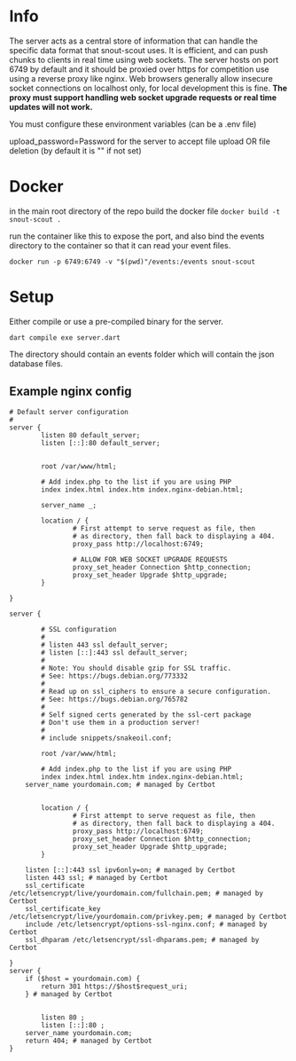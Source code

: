 # Info

The server acts as a central store of information that can handle the specific data format that snout-scout uses.
It is efficient, and can push chunks to clients in real time using web sockets. The server hosts on port 6749 by
default and it should be proxied over https for competition use using a reverse proxy like nginx. Web browsers generally allow insecure socket connections on localhost only, for local development this is fine. **The proxy must
support handling web socket upgrade requests or real time updates will not work.** 


You must configure these environment variables (can be a .env file)

upload_password=Password for the server to accept file upload OR file deletion (by default it is "" if not set)


# Docker


in the main root directory of the repo build the docker file 
`docker build -t snout-scout .`

run the container like this to expose the port, and also
bind the events directory to the container so that it can read
your event files.

`docker run -p 6749:6749 -v "$(pwd)"/events:/events snout-scout`


# Setup

Either compile or use a pre-compiled binary for the server.

`dart compile exe server.dart`

The directory should contain an events folder which will contain the json database files.


## Example nginx config

```
# Default server configuration
#
server {
        listen 80 default_server;
        listen [::]:80 default_server;


        root /var/www/html;

        # Add index.php to the list if you are using PHP
        index index.html index.htm index.nginx-debian.html;

        server_name _;

        location / {
                # First attempt to serve request as file, then
                # as directory, then fall back to displaying a 404.
                proxy_pass http://localhost:6749;

                # ALLOW FOR WEB SOCKET UPGRADE REQUESTS
                proxy_set_header Connection $http_connection;
                proxy_set_header Upgrade $http_upgrade;
        }

}

server {

        # SSL configuration
        #
        # listen 443 ssl default_server;
        # listen [::]:443 ssl default_server;
        #
        # Note: You should disable gzip for SSL traffic.
        # See: https://bugs.debian.org/773332
        #
        # Read up on ssl_ciphers to ensure a secure configuration.
        # See: https://bugs.debian.org/765782
        #
        # Self signed certs generated by the ssl-cert package
        # Don't use them in a production server!
        #
        # include snippets/snakeoil.conf;

        root /var/www/html;

        # Add index.php to the list if you are using PHP
        index index.html index.htm index.nginx-debian.html;
    server_name yourdomain.com; # managed by Certbot


        location / {
                # First attempt to serve request as file, then
                # as directory, then fall back to displaying a 404.
                proxy_pass http://localhost:6749;
                proxy_set_header Connection $http_connection;
                proxy_set_header Upgrade $http_upgrade;
        }

    listen [::]:443 ssl ipv6only=on; # managed by Certbot
    listen 443 ssl; # managed by Certbot
    ssl_certificate /etc/letsencrypt/live/yourdomain.com/fullchain.pem; # managed by Certbot
    ssl_certificate_key /etc/letsencrypt/live/yourdomain.com/privkey.pem; # managed by Certbot
    include /etc/letsencrypt/options-ssl-nginx.conf; # managed by Certbot
    ssl_dhparam /etc/letsencrypt/ssl-dhparams.pem; # managed by Certbot

}
server {
    if ($host = yourdomain.com) {
        return 301 https://$host$request_uri;
    } # managed by Certbot


        listen 80 ;
        listen [::]:80 ;
    server_name yourdomain.com;
    return 404; # managed by Certbot
}
```